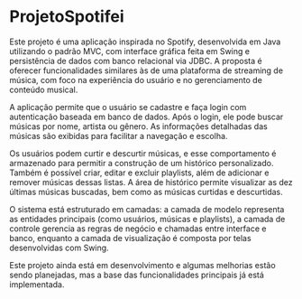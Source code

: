 # ProjetoSpotifei

Este projeto é uma aplicação inspirada no Spotify, desenvolvida em Java utilizando o padrão MVC, com interface gráfica feita em Swing e persistência de dados com banco relacional via JDBC. A proposta é oferecer funcionalidades similares às de uma plataforma de streaming de música, com foco na experiência do usuário e no gerenciamento de conteúdo musical.

A aplicação permite que o usuário se cadastre e faça login com autenticação baseada em banco de dados. Após o login, ele pode buscar músicas por nome, artista ou gênero. As informações detalhadas das músicas são exibidas para facilitar a navegação e escolha.

Os usuários podem curtir e descurtir músicas, e esse comportamento é armazenado para permitir a construção de um histórico personalizado. Também é possível criar, editar e excluir playlists, além de adicionar e remover músicas dessas listas. A área de histórico permite visualizar as dez últimas músicas buscadas, bem como as músicas curtidas e descurtidas.

O sistema está estruturado em camadas: a camada de modelo representa as entidades principais (como usuários, músicas e playlists), a camada de controle gerencia as regras de negócio e chamadas entre interface e banco, enquanto a camada de visualização é composta por telas desenvolvidas com Swing.

Este projeto ainda está em desenvolvimento e algumas melhorias estão sendo planejadas, mas a base das funcionalidades principais já está implementada.
